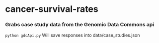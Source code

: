 # cancer-survival-rates

### Grabs case study data from the Genomic Data Commons api
`python gdcApi.py`
Will save responses into data/case_studies.json